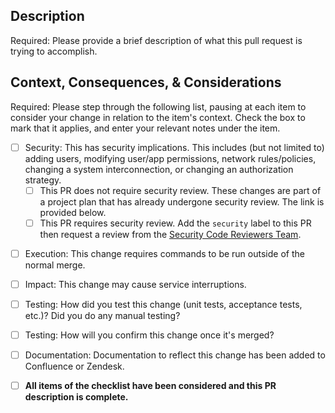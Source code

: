 ## Description

Required: Please provide a brief description of what this pull request is trying to accomplish.

>

## Context, Consequences, & Considerations

Required: Please step through the following list, pausing at each item to consider your change in relation to the item's context.
Check the box to mark that it applies, and enter your relevant notes under the item.

- [ ] Security: This has security implications. This includes (but not limited to) adding users, modifying user/app permissions, network rules/policies, changing a system interconnection, or changing an authorization strategy.
  - [ ] This PR does not require security review. These changes are part of a project plan that has already undergone security review. The link is provided below.
  - [ ] This PR requires security review. Add the `security` label to this PR then request a review from the [Security Code Reviewers Team](https://github.com/orgs/civisanalytics/teams/security-code-reviewers).

>

- [ ] Execution: This change requires commands to be run outside of the normal merge.

>

- [ ] Impact: This change may cause service interruptions.

>

- [ ] Testing: How did you test this change (unit tests, acceptance tests, etc.)? Did you do any manual testing?

>

- [ ] Testing: How will you confirm this change once it's merged?

>

- [ ] Documentation: Documentation to reflect this change has been added to Confluence or Zendesk.

>

- [ ] **All items of the checklist have been considered and this PR description is complete.**

